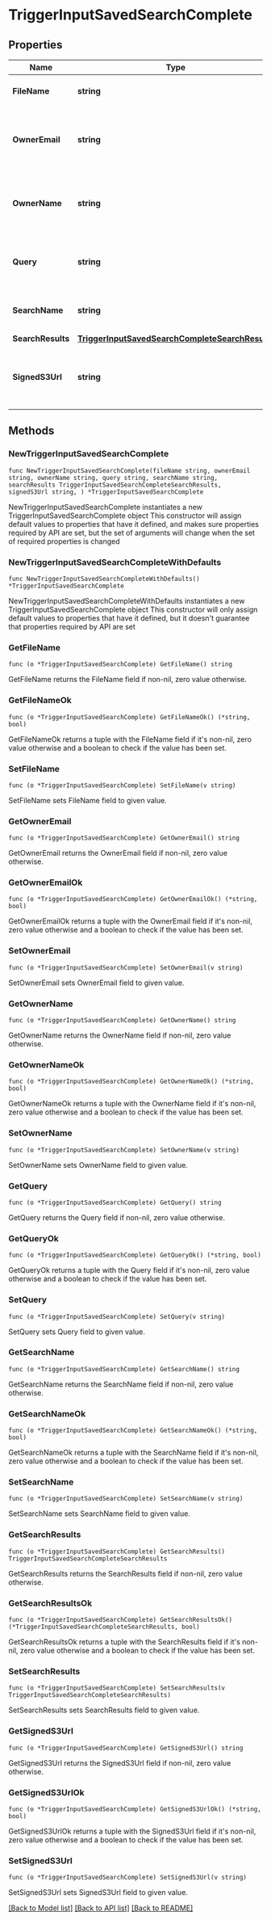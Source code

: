 # TriggerInputSavedSearchComplete

## Properties

Name | Type | Description | Notes
------------ | ------------- | ------------- | -------------
**FileName** | **string** | A name for the report file. | 
**OwnerEmail** | **string** | The email address of the identity that owns the saved search. | 
**OwnerName** | **string** | The name of the identity that owns the saved search. | 
**Query** | **string** | The search query that was used to generate the report. | 
**SearchName** | **string** | The name of the saved search. | 
**SearchResults** | [**TriggerInputSavedSearchCompleteSearchResults**](TriggerInputSavedSearchCompleteSearchResults.md) |  | 
**SignedS3Url** | **string** | The Amazon S3 URL to download the report from. | 

## Methods

### NewTriggerInputSavedSearchComplete

`func NewTriggerInputSavedSearchComplete(fileName string, ownerEmail string, ownerName string, query string, searchName string, searchResults TriggerInputSavedSearchCompleteSearchResults, signedS3Url string, ) *TriggerInputSavedSearchComplete`

NewTriggerInputSavedSearchComplete instantiates a new TriggerInputSavedSearchComplete object
This constructor will assign default values to properties that have it defined,
and makes sure properties required by API are set, but the set of arguments
will change when the set of required properties is changed

### NewTriggerInputSavedSearchCompleteWithDefaults

`func NewTriggerInputSavedSearchCompleteWithDefaults() *TriggerInputSavedSearchComplete`

NewTriggerInputSavedSearchCompleteWithDefaults instantiates a new TriggerInputSavedSearchComplete object
This constructor will only assign default values to properties that have it defined,
but it doesn't guarantee that properties required by API are set

### GetFileName

`func (o *TriggerInputSavedSearchComplete) GetFileName() string`

GetFileName returns the FileName field if non-nil, zero value otherwise.

### GetFileNameOk

`func (o *TriggerInputSavedSearchComplete) GetFileNameOk() (*string, bool)`

GetFileNameOk returns a tuple with the FileName field if it's non-nil, zero value otherwise
and a boolean to check if the value has been set.

### SetFileName

`func (o *TriggerInputSavedSearchComplete) SetFileName(v string)`

SetFileName sets FileName field to given value.


### GetOwnerEmail

`func (o *TriggerInputSavedSearchComplete) GetOwnerEmail() string`

GetOwnerEmail returns the OwnerEmail field if non-nil, zero value otherwise.

### GetOwnerEmailOk

`func (o *TriggerInputSavedSearchComplete) GetOwnerEmailOk() (*string, bool)`

GetOwnerEmailOk returns a tuple with the OwnerEmail field if it's non-nil, zero value otherwise
and a boolean to check if the value has been set.

### SetOwnerEmail

`func (o *TriggerInputSavedSearchComplete) SetOwnerEmail(v string)`

SetOwnerEmail sets OwnerEmail field to given value.


### GetOwnerName

`func (o *TriggerInputSavedSearchComplete) GetOwnerName() string`

GetOwnerName returns the OwnerName field if non-nil, zero value otherwise.

### GetOwnerNameOk

`func (o *TriggerInputSavedSearchComplete) GetOwnerNameOk() (*string, bool)`

GetOwnerNameOk returns a tuple with the OwnerName field if it's non-nil, zero value otherwise
and a boolean to check if the value has been set.

### SetOwnerName

`func (o *TriggerInputSavedSearchComplete) SetOwnerName(v string)`

SetOwnerName sets OwnerName field to given value.


### GetQuery

`func (o *TriggerInputSavedSearchComplete) GetQuery() string`

GetQuery returns the Query field if non-nil, zero value otherwise.

### GetQueryOk

`func (o *TriggerInputSavedSearchComplete) GetQueryOk() (*string, bool)`

GetQueryOk returns a tuple with the Query field if it's non-nil, zero value otherwise
and a boolean to check if the value has been set.

### SetQuery

`func (o *TriggerInputSavedSearchComplete) SetQuery(v string)`

SetQuery sets Query field to given value.


### GetSearchName

`func (o *TriggerInputSavedSearchComplete) GetSearchName() string`

GetSearchName returns the SearchName field if non-nil, zero value otherwise.

### GetSearchNameOk

`func (o *TriggerInputSavedSearchComplete) GetSearchNameOk() (*string, bool)`

GetSearchNameOk returns a tuple with the SearchName field if it's non-nil, zero value otherwise
and a boolean to check if the value has been set.

### SetSearchName

`func (o *TriggerInputSavedSearchComplete) SetSearchName(v string)`

SetSearchName sets SearchName field to given value.


### GetSearchResults

`func (o *TriggerInputSavedSearchComplete) GetSearchResults() TriggerInputSavedSearchCompleteSearchResults`

GetSearchResults returns the SearchResults field if non-nil, zero value otherwise.

### GetSearchResultsOk

`func (o *TriggerInputSavedSearchComplete) GetSearchResultsOk() (*TriggerInputSavedSearchCompleteSearchResults, bool)`

GetSearchResultsOk returns a tuple with the SearchResults field if it's non-nil, zero value otherwise
and a boolean to check if the value has been set.

### SetSearchResults

`func (o *TriggerInputSavedSearchComplete) SetSearchResults(v TriggerInputSavedSearchCompleteSearchResults)`

SetSearchResults sets SearchResults field to given value.


### GetSignedS3Url

`func (o *TriggerInputSavedSearchComplete) GetSignedS3Url() string`

GetSignedS3Url returns the SignedS3Url field if non-nil, zero value otherwise.

### GetSignedS3UrlOk

`func (o *TriggerInputSavedSearchComplete) GetSignedS3UrlOk() (*string, bool)`

GetSignedS3UrlOk returns a tuple with the SignedS3Url field if it's non-nil, zero value otherwise
and a boolean to check if the value has been set.

### SetSignedS3Url

`func (o *TriggerInputSavedSearchComplete) SetSignedS3Url(v string)`

SetSignedS3Url sets SignedS3Url field to given value.



[[Back to Model list]](../README.md#documentation-for-models) [[Back to API list]](../README.md#documentation-for-api-endpoints) [[Back to README]](../README.md)


